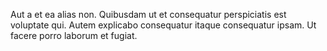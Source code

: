 Aut a et ea alias non.
Quibusdam ut et consequatur perspiciatis est voluptate qui.
Autem explicabo consequatur itaque consequatur ipsam.
Ut facere porro laborum et fugiat.